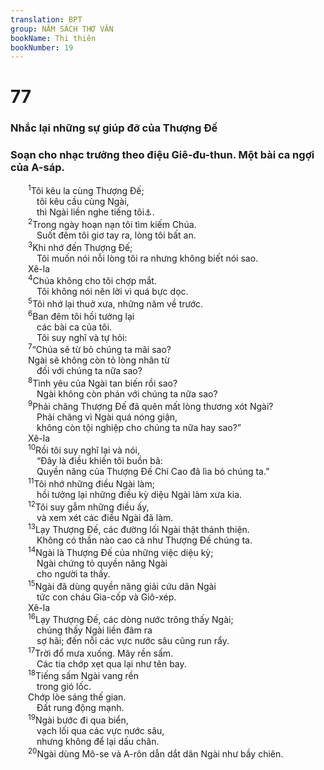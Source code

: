 ```yaml
---
translation: BPT
group: NĂM SÁCH THƠ VĂN
bookName: Thi thiên 
bookNumber: 19
---
```


<div class="title"><h1>77</h1><h3>Nhắc lại những sự giúp đỡ của Thượng Đế</h3><h3>Soạn cho nhạc trưởng theo điệu Giê-đu-thun. Một bài ca ngợi của A-sáp.</h3></div>
<span class="verse thi_77_1">  <sup>1</sup>Tôi kêu la cùng Thượng Đế;<br/>   tôi kêu cầu cùng Ngài,<br/>   thì Ngài liền nghe tiếng tôi<a data-toggle="tooltip" data-placement="bottom" title="Hay “Tôi kêu cầu cùng Chúa. Tôi trông mong Ngài nghe tiếng tôi.”">⚓</a>.<br/></span>
<span class="verse thi_77_2">  <sup>2</sup>Trong ngày hoạn nạn tôi tìm kiếm Chúa.<br/>   Suốt đêm tôi giơ tay ra, lòng tôi bất an.<br/></span>
<span class="verse thi_77_3">  <sup>3</sup>Khi nhớ đến Thượng Đế;<br/>   Tôi muốn nói nỗi lòng tôi ra nhưng không biết nói sao. <br/>  Xê-la<br/></span>
<span class="verse thi_77_4">  <sup>4</sup>Chúa không cho tôi chợp mắt.<br/>   Tôi không nói nên lời vì quá bực dọc.<br/></span>
<span class="verse thi_77_5">  <sup>5</sup>Tôi nhớ lại thuở xưa, những năm về trước.<br/></span>
<span class="verse thi_77_6">  <sup>6</sup>Ban đêm tôi hồi tưởng lại<br/>   các bài ca của tôi.<br/>   Tôi suy nghĩ và tự hỏi:<br/></span>
<span class="verse thi_77_7">  <sup>7</sup>“Chúa sẽ từ bỏ chúng ta mãi sao?<br/>  Ngài sẽ không còn tỏ lòng nhân từ<br/>   đối với chúng ta nữa sao?<br/></span>
<span class="verse thi_77_8">  <sup>8</sup>Tình yêu của Ngài tan biến rồi sao?<br/>   Ngài không còn phán với chúng ta nữa sao?<br/></span>
<span class="verse thi_77_9">  <sup>9</sup>Phải chăng Thượng Đế đã quên mất lòng thương xót Ngài?<br/>   Phải chăng vì Ngài quá nóng giận,<br/>   không còn tội nghiệp cho chúng ta nữa hay sao?” <br/>  Xê-la<br/></span>
<span class="verse thi_77_10">  <sup>10</sup>Rồi tôi suy nghĩ lại và nói,<br/>   “Đây là điều khiến tôi buồn bã:<br/>   Quyền năng của Thượng Đế Chí Cao đã lìa bỏ chúng ta.”<br/></span>
<span class="verse thi_77_11">  <sup>11</sup>Tôi nhớ những điều Ngài làm;<br/>   hồi tưởng lại những điều kỳ diệu Ngài làm xưa kia.<br/></span>
<span class="verse thi_77_12">  <sup>12</sup>Tôi suy gẫm những điều ấy,<br/>   và xem xét các điều Ngài đã làm.<br/></span>
<span class="verse thi_77_13">  <sup>13</sup>Lạy Thượng Đế, các đường lối Ngài thật thánh thiện.<br/>   Không có thần nào cao cả như Thượng Đế chúng ta.<br/></span>
<span class="verse thi_77_14">  <sup>14</sup>Ngài là Thượng Đế của những việc diệu kỳ;<br/>   Ngài chứng tỏ quyền năng Ngài<br/>   cho người ta thấy.<br/></span>
<span class="verse thi_77_15">  <sup>15</sup>Ngài đã dùng quyền năng giải cứu dân Ngài<br/>   tức con cháu Gia-cốp và Giô-xép. <br/>  Xê-la<br/></span>
<span class="verse thi_77_16">  <sup>16</sup>Lạy Thượng Đế, các dòng nước trông thấy Ngài;<br/>   chúng thấy Ngài liền đâm ra<br/>   sợ hãi; đến nỗi các vực nước sâu cũng run rẩy.<br/></span>
<span class="verse thi_77_17">  <sup>17</sup>Trời đổ mưa xuống. Mây rền sấm.<br/>   Các tia chớp xẹt qua lại như tên bay.<br/></span>
<span class="verse thi_77_18">  <sup>18</sup>Tiếng sấm Ngài vang rền<br/>   trong gió lốc.<br/>  Chớp lòe sáng thế gian.<br/>   Đất rung động mạnh.<br/></span>
<span class="verse thi_77_19">  <sup>19</sup>Ngài bước đi qua biển,<br/>   vạch lối qua các vực nước sâu,<br/>   nhưng không để lại dấu chân.<br/></span>
<span class="verse thi_77_20">  <sup>20</sup>Ngài dùng Mô-se và A-rôn dẫn dắt dân Ngài như bầy chiên.<br/></span>
